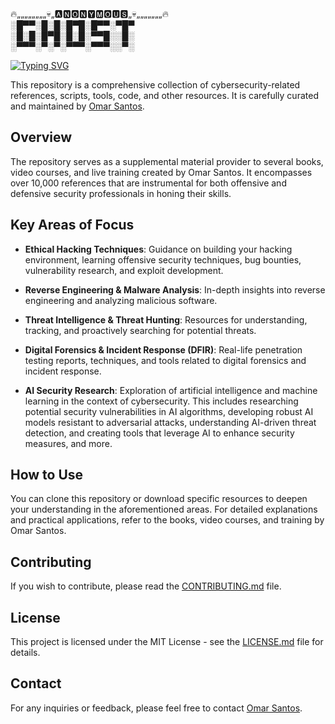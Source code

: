<html>
<head>
🔥„„„„„„„„💀„🅰🅽🅾🅽🆈🅼🅾🆄🆂„💀„„„„„„„🔥 </br>
 ░█▀▀░█░█░█▀█░█▀▀░▀█▀  </br>
 ░█░█░█▀█░█░█░▀▀█░░█░  </br>
 ░▀▀▀░▀░▀░▀▀▀░▀▀▀░░▀░  </br>
<head>
</html>
  
[![Typing SVG](https://readme-typing-svg.herokuapp.com?font=Fira+Code&weight=600&size=31&duration=4500&pause=1000&color=164B63&multiline=true&width=453&height=100&lines=HackerRepo.org+;Cybersecurity+Resources)](https://git.io/typing-svg) 

This repository is a comprehensive collection of cybersecurity-related references, scripts, tools, code, and other resources. It is carefully curated and maintained by [Omar Santos](https://omarsantos.io/).

## Overview
The repository serves as a supplemental material provider to several books, video courses, and live training created by Omar Santos. It encompasses over 10,000 references that are instrumental for both offensive and defensive security professionals in honing their skills.

## Key Areas of Focus

- **Ethical Hacking Techniques**: Guidance on building your hacking environment, learning offensive security techniques, bug bounties, vulnerability research, and exploit development.

- **Reverse Engineering & Malware Analysis**: In-depth insights into reverse engineering and analyzing malicious software.

- **Threat Intelligence & Threat Hunting**: Resources for understanding, tracking, and proactively searching for potential threats.

- **Digital Forensics & Incident Response (DFIR)**: Real-life penetration testing reports, techniques, and tools related to digital forensics and incident response.

- **AI Security Research**: Exploration of artificial intelligence and machine learning in the context of cybersecurity. This includes researching potential security vulnerabilities in AI algorithms, developing robust AI models resistant to adversarial attacks, understanding AI-driven threat detection, and creating tools that leverage AI to enhance security measures, and more.

## How to Use
You can clone this repository or download specific resources to deepen your understanding in the aforementioned areas. For detailed explanations and practical applications, refer to the books, video courses, and training by Omar Santos.

## Contributing
If you wish to contribute, please read the [CONTRIBUTING.md](CONTRIBUTING.md) file.

## License
This project is licensed under the MIT License - see the [LICENSE.md](LICENSE.md) file for details.

## Contact
For any inquiries or feedback, please feel free to contact [Omar Santos](https://www.linkedin.com/in/santosomar/).

